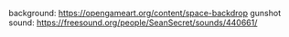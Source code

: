 background: https://opengameart.org/content/space-backdrop
gunshot sound: https://freesound.org/people/SeanSecret/sounds/440661/
